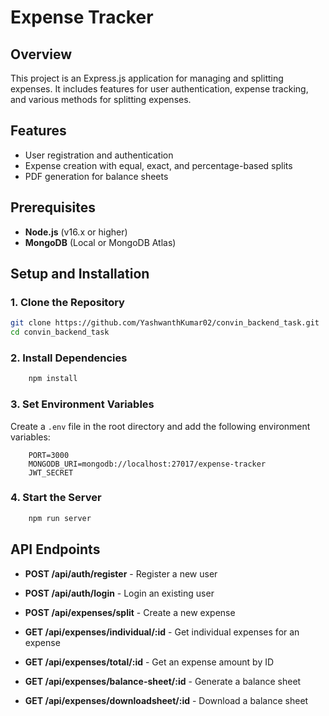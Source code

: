 # Expense Tracker

## Overview

This project is an Express.js application for managing and splitting expenses. It includes features for user authentication, expense tracking, and various methods for splitting expenses.

## Features

- User registration and authentication
- Expense creation with equal, exact, and percentage-based splits
- PDF generation for balance sheets

## Prerequisites

- **Node.js** (v16.x or higher)
- **MongoDB** (Local or MongoDB Atlas)

## Setup and Installation

### 1. Clone the Repository

```bash
git clone https://github.com/YashwanthKumar02/convin_backend_task.git
cd convin_backend_task
```

### 2. Install Dependencies
    
```bash
    npm install
```

### 3. Set Environment Variables

Create a `.env` file in the root directory and add the following environment variables:
    
```env
    PORT=3000
    MONGODB_URI=mongodb://localhost:27017/expense-tracker
    JWT_SECRET
```

### 4. Start the Server
    
```bash
    npm run server
```

## API Endpoints

- **POST /api/auth/register** - Register a new user
- **POST /api/auth/login** - Login an existing user

- **POST /api/expenses/split** - Create a new expense
- **GET /api/expenses/individual/:id** - Get individual expenses for an expense
- **GET /api/expenses/total/:id** - Get an expense amount by ID
- **GET /api/expenses/balance-sheet/:id** - Generate a balance sheet
- **GET /api/expenses/downloadsheet/:id** - Download a balance sheet
